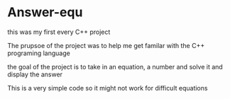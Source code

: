 # Answer-equ

this was my first every C++ project 

The prupsoe of the project was to help me get familar with the C++ programing language 

the goal of the project is to take in an equation, a number and solve it and display the  answer 


This is a very simple code so it might not work for difficult equations
